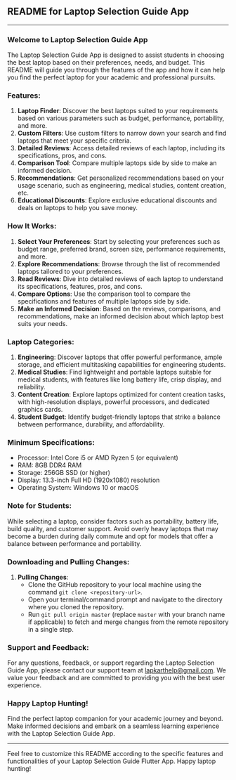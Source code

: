 ## README for Laptop Selection Guide App

---

### Welcome to Laptop Selection Guide App

The Laptop Selection Guide App is designed to assist students in choosing the best laptop based on their preferences, needs, and budget. This README will guide you through the features of the app and how it can help you find the perfect laptop for your academic and professional pursuits.

### Features:

1. **Laptop Finder**: Discover the best laptops suited to your requirements based on various parameters such as budget, performance, portability, and more.
2. **Custom Filters**: Use custom filters to narrow down your search and find laptops that meet your specific criteria.
3. **Detailed Reviews**: Access detailed reviews of each laptop, including its specifications, pros, and cons.
4. **Comparison Tool**: Compare multiple laptops side by side to make an informed decision.
5. **Recommendations**: Get personalized recommendations based on your usage scenario, such as engineering, medical studies, content creation, etc.
6. **Educational Discounts**: Explore exclusive educational discounts and deals on laptops to help you save money.

### How It Works:

1. **Select Your Preferences**: Start by selecting your preferences such as budget range, preferred brand, screen size, performance requirements, and more.
2. **Explore Recommendations**: Browse through the list of recommended laptops tailored to your preferences.
3. **Read Reviews**: Dive into detailed reviews of each laptop to understand its specifications, features, pros, and cons.
4. **Compare Options**: Use the comparison tool to compare the specifications and features of multiple laptops side by side.
5. **Make an Informed Decision**: Based on the reviews, comparisons, and recommendations, make an informed decision about which laptop best suits your needs.

### Laptop Categories:

1. **Engineering**: Discover laptops that offer powerful performance, ample storage, and efficient multitasking capabilities for engineering students.
2. **Medical Studies**: Find lightweight and portable laptops suitable for medical students, with features like long battery life, crisp display, and reliability.
3. **Content Creation**: Explore laptops optimized for content creation tasks, with high-resolution displays, powerful processors, and dedicated graphics cards.
4. **Student Budget**: Identify budget-friendly laptops that strike a balance between performance, durability, and affordability.

### Minimum Specifications:

- Processor: Intel Core i5 or AMD Ryzen 5 (or equivalent)
- RAM: 8GB DDR4 RAM
- Storage: 256GB SSD (or higher)
- Display: 13.3-inch Full HD (1920x1080) resolution
- Operating System: Windows 10 or macOS

### Note for Students:

While selecting a laptop, consider factors such as portability, battery life, build quality, and customer support. Avoid overly heavy laptops that may become a burden during daily commute and opt for models that offer a balance between performance and portability.


### Downloading and Pulling Changes:



1. **Pulling Changes**:
   - Clone the GitHub repository to your local machine using the command `git clone <repository-url>`.
   - Open your terminal/command prompt and navigate to the directory where you cloned the repository.
   - Run `git pull origin master` (replace `master` with your branch name if applicable) to fetch and merge changes from the remote repository in a single step.



### Support and Feedback:

For any questions, feedback, or support regarding the Laptop Selection Guide App, please contact our support team at lapkarthelp@gmail.com. We value your feedback and are committed to providing you with the best user experience.

### Happy Laptop Hunting!

Find the perfect laptop companion for your academic journey and beyond. Make informed decisions and embark on a seamless learning experience with the Laptop Selection Guide App.

---

Feel free to customize this README according to the specific features and functionalities of your Laptop Selection Guide Flutter App. Happy laptop hunting!
